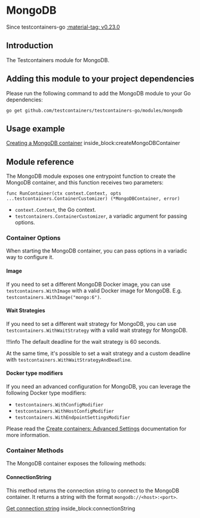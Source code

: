 # MongoDB

Since testcontainers-go <a href="https://github.com/testcontainers/testcontainers-go/releases/tag/v0.23.0"><span class="tc-version">:material-tag: v0.23.0</span></a>

## Introduction

The Testcontainers module for MongoDB.

## Adding this module to your project dependencies

Please run the following command to add the MongoDB module to your Go dependencies:

```
go get github.com/testcontainers/testcontainers-go/modules/mongodb
```

## Usage example

<!--codeinclude-->
[Creating a MongoDB container](../../modules/mongodb/mongodb_test.go) inside_block:createMongoDBContainer
<!--/codeinclude-->

## Module reference

The MongoDB module exposes one entrypoint function to create the MongoDB container, and this function receives two parameters:

```golang
func RunContainer(ctx context.Context, opts ...testcontainers.ContainerCustomizer) (*MongoDBContainer, error)
```

- `context.Context`, the Go context.
- `testcontainers.ContainerCustomizer`, a variadic argument for passing options.

### Container Options

When starting the MongoDB container, you can pass options in a variadic way to configure it.

#### Image

If you need to set a different MongoDB Docker image, you can use `testcontainers.WithImage` with a valid Docker image
for MongoDB. E.g. `testcontainers.WithImage("mongo:6")`.

#### Wait Strategies

If you need to set a different wait strategy for MongoDB, you can use `testcontainers.WithWaitStrategy` with a valid wait strategy
for MongoDB.

!!!info
    The default deadline for the wait strategy is 60 seconds.

At the same time, it's possible to set a wait strategy and a custom deadline with `testcontainers.WithWaitStrategyAndDeadline`.

#### Docker type modifiers

If you need an advanced configuration for MongoDB, you can leverage the following Docker type modifiers:

- `testcontainers.WithConfigModifier`
- `testcontainers.WithHostConfigModifier`
- `testcontainers.WithEndpointSettingsModifier`

Please read the [Create containers: Advanced Settings](../features/creating_container.md#advanced-settings) documentation for more information.

### Container Methods

The MongoDB container exposes the following methods:

#### ConnectionString

This method returns the connection string to connect to the MongoDB container.
It returns a string with the format `mongodb://<host>:<port>`.

<!--codeinclude-->
[Get connection string](../../modules/mongodb/mongodb_test.go) inside_block:connectionString
<!--/codeinclude-->